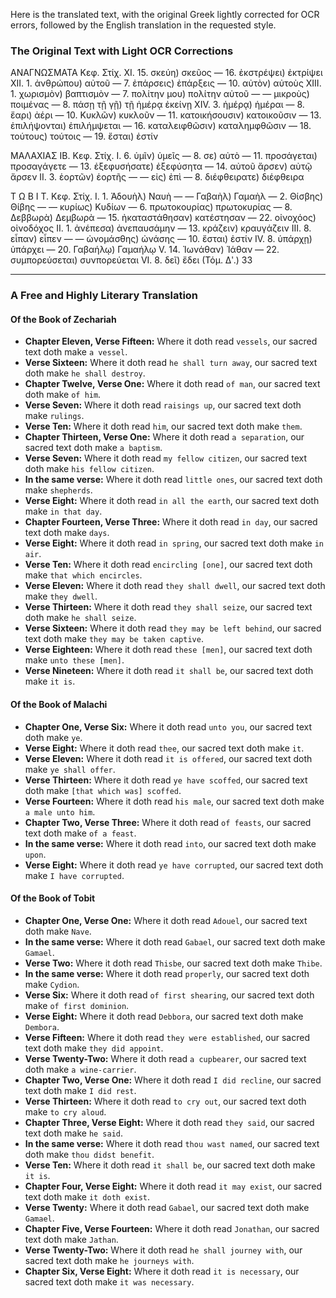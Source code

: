 Here is the translated text, with the original Greek lightly corrected for OCR errors, followed by the English translation in the requested style.

### **The Original Text with Light OCR Corrections**

ΑΝΑΓΝΩΣΜΑΤΑ
Κεφ. Στίχ.
ΧΙ. 15. σκεύη) σκεῦος
— 16. ἐκστρέψει) ἐκτρίψει
ΧΙΙ. 1. ἀνθρώπου) αὐτοῦ
— 7. ἐπάρσεις) ἐπάρξεις
— 10. αὐτὸν) αὐτοὺς
ΧΙΙΙ. 1. χωρισμὸν) βαπτισμὸν
— 7. πολίτην μου) πολίτην αὐτοῦ
— — μικροὺς) ποιμένας
— 8. πάσῃ τῇ γῇ) τῇ ἡμέρᾳ ἐκείνῃ
ΧΙV. 3. ἡμέρᾳ) ἡμέραι
— 8. ἔαρι) ἀέρι
— 10. Κυκλῶν) κυκλοῦν
— 11. κατοικήσουσιν) κατοικοῦσιν
— 13. ἐπιλήψονται) ἐπιλήμψεται
— 16. καταλειφθῶσιν) καταλημφθῶσιν
— 18. τούτους) τούτοις
— 19. ἔσται) ἐστίν

ΜΑΛΑΧΙΑΣ ΙΒ.
Κεφ. Στίχ.
Ι. 6. ὑμῖν) ὑμεῖς
— 8. σε) αὐτὸ
— 11. προσάγεται) προσαγάγετε
— 13. ἐξεφυσήσατε) ἐξεφύσητα
— 14. αὐτοῦ ἄρσεν) αὐτῷ ἄρσεν
ΙΙ. 3. ἑορτῶν) ἑορτῆς
— — εἰς) ἐπὶ
— 8. διέφθειρατε) διέφθειρα

Τ Ω Β Ι Τ.
Κεφ. Στίχ.
Ι. 1. Ἀδουὴλ) Ναυὴ
— — Γαβαὴλ) Γαμαὴλ
— 2. Θίσβης) Θίβης
— — κυρίως) Κυδίων
— 6. πρωτοκουρίας) πρωτοκυρίας
— 8. Δεββωρὰ) Δεμβωρὰ
— 15. ἠκαταστάθησαν) κατέστησαν
— 22. οἰνοχόος) οἰνοδόχος
ΙΙ. 1. ἀνέπεσα) ἀνεπαυσάμην
— 13. κράζειν) κραυγάζειν
ΙΙΙ. 8. εἶπαν) εἶπεν
— — ὠνομάσθης) ὠνάσης
— 10. ἔσται) ἐστίν
ΙV. 8. ὑπάρχῃ) ὑπάρχει
— 20. Γαβαήλῳ) Γαμαήλῳ
V. 14. Ἰωνάθαν) Ἰάθαν
— 22. συμπορεύσεται) συνπορεύεται
VΙ. 8. δεῖ) ἔδει
(Τόμ. Δʹ.) 33

---

### **A Free and Highly Literary Translation**

#### **Of the Book of Zechariah**
*   **Chapter Eleven, Verse Fifteen:** Where it doth read `vessels`, our sacred text doth make `a vessel`.
*   **Verse Sixteen:** Where it doth read `he shall turn away`, our sacred text doth make `he shall destroy`.
*   **Chapter Twelve, Verse One:** Where it doth read `of man`, our sacred text doth make `of him`.
*   **Verse Seven:** Where it doth read `raisings up`, our sacred text doth make `rulings`.
*   **Verse Ten:** Where it doth read `him`, our sacred text doth make `them`.
*   **Chapter Thirteen, Verse One:** Where it doth read `a separation`, our sacred text doth make `a baptism`.
*   **Verse Seven:** Where it doth read `my fellow citizen`, our sacred text doth make `his fellow citizen`.
*   **In the same verse:** Where it doth read `little ones`, our sacred text doth make `shepherds`.
*   **Verse Eight:** Where it doth read `in all the earth`, our sacred text doth make `in that day`.
*   **Chapter Fourteen, Verse Three:** Where it doth read `in day`, our sacred text doth make `days`.
*   **Verse Eight:** Where it doth read `in spring`, our sacred text doth make `in air`.
*   **Verse Ten:** Where it doth read `encircling [one]`, our sacred text doth make `that which encircles`.
*   **Verse Eleven:** Where it doth read `they shall dwell`, our sacred text doth make `they dwell`.
*   **Verse Thirteen:** Where it doth read `they shall seize`, our sacred text doth make `he shall seize`.
*   **Verse Sixteen:** Where it doth read `they may be left behind`, our sacred text doth make `they may be taken captive`.
*   **Verse Eighteen:** Where it doth read `these [men]`, our sacred text doth make `unto these [men]`.
*   **Verse Nineteen:** Where it doth read `it shall be`, our sacred text doth make `it is`.

#### **Of the Book of Malachi**
*   **Chapter One, Verse Six:** Where it doth read `unto you`, our sacred text doth make `ye`.
*   **Verse Eight:** Where it doth read `thee`, our sacred text doth make `it`.
*   **Verse Eleven:** Where it doth read `it is offered`, our sacred text doth make `ye shall offer`.
*   **Verse Thirteen:** Where it doth read `ye have scoffed`, our sacred text doth make `[that which was] scoffed`.
*   **Verse Fourteen:** Where it doth read `his male`, our sacred text doth make `a male unto him`.
*   **Chapter Two, Verse Three:** Where it doth read `of feasts`, our sacred text doth make `of a feast`.
*   **In the same verse:** Where it doth read `into`, our sacred text doth make `upon`.
*   **Verse Eight:** Where it doth read `ye have corrupted`, our sacred text doth make `I have corrupted`.

#### **Of the Book of Tobit**
*   **Chapter One, Verse One:** Where it doth read `Adouel`, our sacred text doth make `Nave`.
*   **In the same verse:** Where it doth read `Gabael`, our sacred text doth make `Gamael`.
*   **Verse Two:** Where it doth read `Thisbe`, our sacred text doth make `Thibe`.
*   **In the same verse:** Where it doth read `properly`, our sacred text doth make `Cydion`.
*   **Verse Six:** Where it doth read `of first shearing`, our sacred text doth make `of first dominion`.
*   **Verse Eight:** Where it doth read `Debbora`, our sacred text doth make `Dembora`.
*   **Verse Fifteen:** Where it doth read `they were established`, our sacred text doth make `they did appoint`.
*   **Verse Twenty-Two:** Where it doth read `a cupbearer`, our sacred text doth make `a wine-carrier`.
*   **Chapter Two, Verse One:** Where it doth read `I did recline`, our sacred text doth make `I did rest`.
*   **Verse Thirteen:** Where it doth read `to cry out`, our sacred text doth make `to cry aloud`.
*   **Chapter Three, Verse Eight:** Where it doth read `they said`, our sacred text doth make `he said`.
*   **In the same verse:** Where it doth read `thou wast named`, our sacred text doth make `thou didst benefit`.
*   **Verse Ten:** Where it doth read `it shall be`, our sacred text doth make `it is`.
*   **Chapter Four, Verse Eight:** Where it doth read `it may exist`, our sacred text doth make `it doth exist`.
*   **Verse Twenty:** Where it doth read `Gabael`, our sacred text doth make `Gamael`.
*   **Chapter Five, Verse Fourteen:** Where it doth read `Jonathan`, our sacred text doth make `Jathan`.
*   **Verse Twenty-Two:** Where it doth read `he shall journey with`, our sacred text doth make `he journeys with`.
*   **Chapter Six, Verse Eight:** Where it doth read `it is necessary`, our sacred text doth make `it was necessary`.